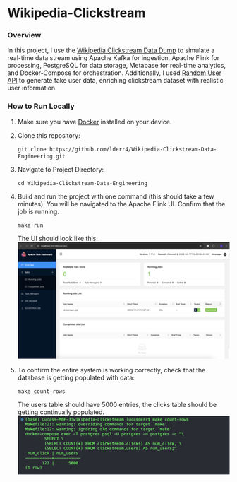 # Wikipedia-Clickstream

### Overview
In this project, I use the [Wikipedia Clickstream Data Dump](https://dumps.wikimedia.org/other/clickstream/) to simulate a real-time data stream using Apache Kafka for ingestion, Apache Flink for processing, PostgreSQL for data storage, Metabase for real-time analytics, and Docker-Compose for orchestration. Additionally, I used [Random User API](https://randomuser.me/)  to generate fake user data, enriching clickstream dataset with realistic user information.

### How to Run Locally
1. Make sure you have [Docker](https://docs.docker.com/engine/install/) installed on your device.
2. Clone this repository:
   ```
   git clone https://github.com/lderr4/Wikipedia-Clickstream-Data-Engineering.git
   ```
3. Navigate to Project Directory:
   ```
   cd Wikipedia-Clickstream-Data-Engineering
   ```
4. Build and run the project with one command (this should take a few minutes). You will be navigated to the Apache Flink UI. Confirm that the job is running.
   ```
   make run
   ```
   The UI should look like this:
   ![flink ui screenshot](https://github.com/lderr4/Wikipedia-Clickstream-Data-Engineering/blob/main/assets/flinkui.png)
 
5. To confirm the entire system is working correctly, check that the database is getting populated with data:
   ```
   make count-rows
   ```
   The users table should have 5000 entries, the clicks table should be getting continually populated.
   ![count rows command](https://github.com/lderr4/Wikipedia-Clickstream-Data-Engineering/blob/main/assets/countrows.png)
   
